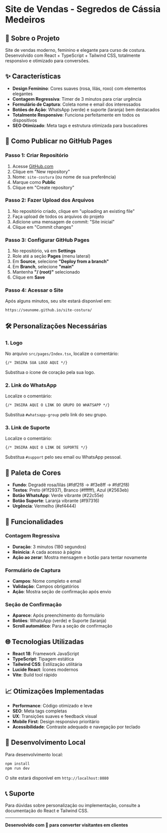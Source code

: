 
# Site de Vendas - Segredos de Cássia Medeiros

## 🎯 Sobre o Projeto

Site de vendas moderno, feminino e elegante para curso de costura. Desenvolvido com React + TypeScript + Tailwind CSS, totalmente responsivo e otimizado para conversões.

## ✨ Características

- **Design Feminino**: Cores suaves (rosa, lilás, roxo) com elementos elegantes
- **Contagem Regressiva**: Timer de 3 minutos para criar urgência
- **Formulário de Captura**: Coleta nome e email dos interessados
- **Botões de Ação**: WhatsApp (verde) e suporte (laranja) bem destacados
- **Totalmente Responsivo**: Funciona perfeitamente em todos os dispositivos
- **SEO Otimizado**: Meta tags e estrutura otimizada para buscadores

## 🚀 Como Publicar no GitHub Pages

### Passo 1: Criar Repositório
1. Acesse [GitHub.com](https://github.com)
2. Clique em "New repository"
3. Nome: `site-costura` (ou nome de sua preferência)
4. Marque como **Public**
5. Clique em "Create repository"

### Passo 2: Fazer Upload dos Arquivos
1. No repositório criado, clique em "uploading an existing file"
2. Faça upload de todos os arquivos do projeto
3. Adicione uma mensagem de commit: "Site inicial"
4. Clique em "Commit changes"

### Passo 3: Configurar GitHub Pages
1. No repositório, vá em **Settings**
2. Role até a seção **Pages** (menu lateral)
3. Em **Source**, selecione **"Deploy from a branch"**
4. Em **Branch**, selecione **"main"**
5. Mantenha **"/ (root)"** selecionado
6. Clique em **Save**

### Passo 4: Acessar o Site
Após alguns minutos, seu site estará disponível em:
```
https://seunome.github.io/site-costura/
```

## 🛠️ Personalizações Necessárias

### 1. Logo
No arquivo `src/pages/Index.tsx`, localize o comentário:
```html
{/* INSIRA SUA LOGO AQUI */}
```
Substitua o ícone de coração pela sua logo.

### 2. Link do WhatsApp
Localize o comentário:
```html
{/* INSIRA AQUI O LINK DO GRUPO DO WHATSAPP */}
```
Substitua `#whatsapp-group` pelo link do seu grupo.

### 3. Link de Suporte
Localize o comentário:
```html
{/* INSIRA AQUI O LINK DE SUPORTE */}
```
Substitua `#support` pelo seu email ou WhatsApp pessoal.

## 🎨 Paleta de Cores

- **Fundo**: Degradê rosa/lilás (#fdf2f8 → #f3e8ff → #fdf2f8)
- **Textos**: Preto (#1f2937), Branco (#ffffff), Azul (#2563eb)
- **Botão WhatsApp**: Verde vibrante (#22c55e)
- **Botão Suporte**: Laranja vibrante (#f97316)
- **Urgência**: Vermelho (#ef4444)

## 📱 Funcionalidades

### Contagem Regressiva
- **Duração**: 3 minutos (180 segundos)
- **Reinicia**: A cada acesso à página
- **Ação ao zerar**: Mostra mensagem e botão para tentar novamente

### Formulário de Captura
- **Campos**: Nome completo e email
- **Validação**: Campos obrigatórios
- **Ação**: Mostra seção de confirmação após envio

### Seção de Confirmação
- **Aparece**: Após preenchimento do formulário
- **Botões**: WhatsApp (verde) e Suporte (laranja)
- **Scroll automático**: Para a seção de confirmação

## 🌐 Tecnologias Utilizadas

- **React 18**: Framework JavaScript
- **TypeScript**: Tipagem estática
- **Tailwind CSS**: Estilização utilitária
- **Lucide React**: Ícones modernos
- **Vite**: Build tool rápido

## 📈 Otimizações Implementadas

- **Performance**: Código otimizado e leve
- **SEO**: Meta tags completas
- **UX**: Transições suaves e feedback visual
- **Mobile First**: Design responsivo prioritário
- **Acessibilidade**: Contraste adequado e navegação por teclado

## 🔧 Desenvolvimento Local

Para desenvolvimento local:

```bash
npm install
npm run dev
```

O site estará disponível em `http://localhost:8080`

## 📞 Suporte

Para dúvidas sobre personalização ou implementação, consulte a documentação do React e Tailwind CSS.

---

**Desenvolvido com 💜 para converter visitantes em clientes**
